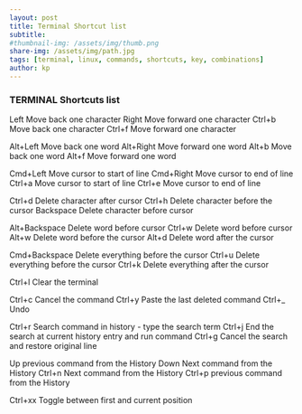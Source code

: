 ```yaml
---
layout: post
title: Terminal Shortcut list 
subtitle: 
#thumbnail-img: /assets/img/thumb.png
share-img: /assets/img/path.jpg
tags: [terminal, linux, commands, shortcuts, key, combinations]
author: kp
---
```


### TERMINAL Shortcuts list


Left            Move back one character
Right           Move forward one character
Ctrl+b          Move back one character
Ctrl+f          Move forward one character

Alt+Left        Move back one word
Alt+Right       Move forward one word
Alt+b           Move back one word
Alt+f           Move forward one word

Cmd+Left        Move cursor to start of line
Cmd+Right       Move cursor to end of line
Ctrl+a          Move cursor to start of line
Ctrl+e          Move cursor to end of line

Ctrl+d          Delete character after cursor
Ctrl+h          Delete character before the cursor
Backspace       Delete character before cursor

Alt+Backspace   Delete word before cursor
Ctrl+w          Delete word before cursor
Alt+w           Delete word before the cursor
Alt+d           Delete word after the cursor

Cmd+Backspace   Delete everything before the cursor
Ctrl+u          Delete everything before the cursor
Ctrl+k          Delete everything after the cursor

Ctrl+l          Clear the terminal

Ctrl+c          Cancel the command
Ctrl+y          Paste the last deleted command
Ctrl+_          Undo

Ctrl+r          Search command in history - type the search term
Ctrl+j          End the search at current history entry and run command
Ctrl+g          Cancel the search and restore original line

Up              previous command from the History
Down            Next command from the History
Ctrl+n          Next command from the History
Ctrl+p          previous command from the History

Ctrl+xx         Toggle between first and current position